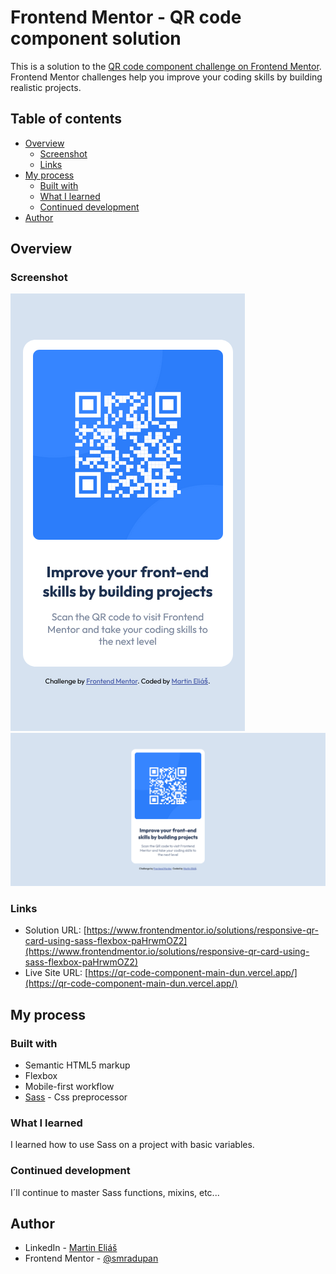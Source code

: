 # Frontend Mentor - QR code component solution

This is a solution to the [QR code component challenge on Frontend Mentor](https://www.frontendmentor.io/challenges/qr-code-component-iux_sIO_H). Frontend Mentor challenges help you improve your coding skills by building realistic projects. 

## Table of contents

- [Overview](#overview)
  - [Screenshot](#screenshot)
  - [Links](#links)
- [My process](#my-process)
  - [Built with](#built-with)
  - [What I learned](#what-i-learned)
  - [Continued development](#continued-development)
- [Author](#author)

## Overview

### Screenshot

![375px](assets/img/375px.png)
![1440px](assets/img/1440px.png)

### Links

- Solution URL: [https://www.frontendmentor.io/solutions/responsive-qr-card-using-sass-flexbox-paHrwmOZ2](https://www.frontendmentor.io/solutions/responsive-qr-card-using-sass-flexbox-paHrwmOZ2)
- Live Site URL: [https://qr-code-component-main-dun.vercel.app/](https://qr-code-component-main-dun.vercel.app/)

## My process

### Built with

- Semantic HTML5 markup
- Flexbox
- Mobile-first workflow
- [Sass](https://sass-lang.com/) - Css preprocessor

### What I learned

I learned how to use Sass on a project with basic variables.

### Continued development

I´ll continue to master Sass functions, mixins, etc...

## Author

- LinkedIn - [Martin Eliáš](https://www.linkedin.com/in/martin-eli%C3%A1%C5%A1-455550209/)
- Frontend Mentor - [@smradupan](https://www.frontendmentor.io/profile/martinelias1312)
